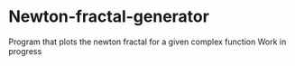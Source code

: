 # Newton-fractal-generator
Program that plots the newton fractal for a given complex function
Work in progress
